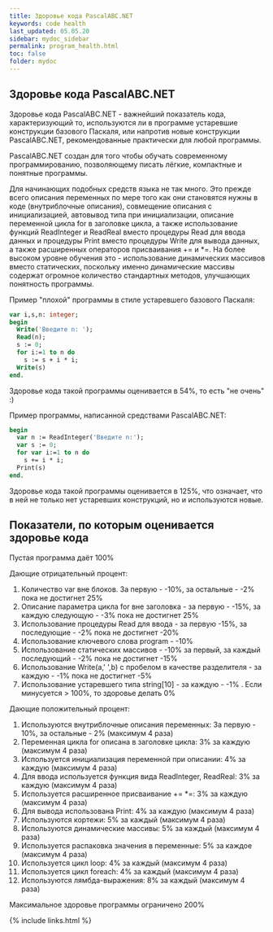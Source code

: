```yaml
---
title: Здоровье кода PascalABC.NET
keywords: code health
last_updated: 05.05.20
sidebar: mydoc_sidebar
permalink: program_health.html
toс: false
folder: mydoc
---
```


## Здоровье кода PascalABC.NET

Здоровье кода PascalABC.NET - важнейший показатель кода, характеризующий то, используются ли в программе устаревшие конструкции базового Паскаля, или напротив новые конструкции PascalABC.NET, рекомендованные практически для любой программы.

PascalABC.NET создан для того чтобы обучать современному программированию, позволяющему писать лёгкие, компактные и понятные программы. 

Для начинающих подобных средств языка не так много. Это прежде всего описания переменных по мере того как они становятся нужны в коде (внутриблочные описания), 
совмещение описания с инициализацией, автовывод типа при инициализации, описание переменной цикла for в заголовке цикла, а также использование функций ReadInteger и ReadReal вместо процедуры Read для ввода данных и процедуры Print вместо процедуры Write для вывода данных, а также расширенных операторов присваивания += и *=. На более высоком уровне обучения это - использование динамических массивов вместо статических, поскольку именно динамические массивы содержат огромное количество стандартных методов, улучшающих понятность программы.

Пример "плохой" программы в стиле устаревшего базового Паскаля:

```pascal
var i,s,n: integer;
begin
  Write('Введите n: ');
  Read(n);
  s := 0;
  for i:=1 to n do
    s := s + i * i;
  Write(s)  
end.  
```
Здоровье кода такой программы оценивается в 54%, то есть "не очень" :)


Пример программы, написанной средствами PascalABC.NET:

```pascal
begin
  var n := ReadInteger('Введите n:');
  var s := 0;
  for var i:=1 to n do
    s += i * i;
  Print(s)  
end.  
```
Здоровье кода такой программы оценивается в 125%, что означает, что в ней не только нет устаревших конструкций, но и используются новые.

## Показатели, по которым оценивается здоровье кода

Пустая программа даёт 100%

Дающие отрицательный процент:

1. Количество var вне блоков. За первую - -10%, за остальные - -2% пока не достигнет 25%
2. Описание параметра цикла for вне заголовка - за первую - -15%, за каждую следующую - -3% пока не достигнет 25%
3. Использование процедуры Read для ввода - за первую -15%, за последующие - -2% пока не достигнет -20%
4. Использование ключевого слова program - -10%
5. Использование статических массивов - -10% за первый, за каждый последующий - -2% пока не достигнет -15%
6. Использование Write(a,' ',b) с пробелом в качестве разделителя - за каждую - -1% пока не достигнет -5%  
7. Использование устаревшего типа string[10] - за каждую - -1% . Если минусуется > 100%, то здоровье делать 0% 

Дающие положительный процент:

1. Используются внутриблочные описания переменных: За первую - 10%, за остальные - 2% (максимум 4 раза)
2. Переменная цикла for описана в заголовке цикла: 3% за каждую (максимум 4 раза)
3. Используется инициализация переменной при описании: 4% за каждую (максимум 4 раза)
4. Для ввода используется функция вида ReadInteger, ReadReal: 3% за каждую (максимум 4 раза)
5. Используется расширенное присваивание += *=: 3% за каждую (максимум 4 раза)
6. Для вывода использована Print: 4% за каждую (максимум 4 раза)
7. Используются кортежи: 5% за каждый (максимум 4 раза)
8. Используются динамические массивы: 5% за каждый (максимум 4 раза)
9. Используется распаковка значения в переменные: 5% за каждое (максимум 4 раза)
10. Используется цикл loop: 4% за каждый (максимум 4 раза)
11. Используется цикл foreach: 4% за каждый (максимум 4 раза)
12. Используются лямбда-выражения: 8% за каждый (максимум 4 раза)

Максимальное здоровье программы ограничено 200%



{% include links.html %}

